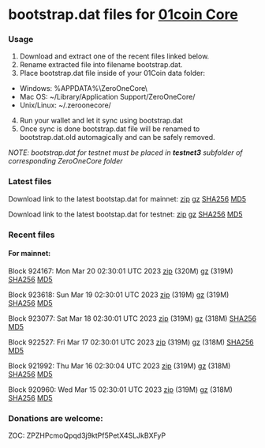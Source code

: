 # bootstrap.dat files for [01coin Core](https://01coin.io)

### Usage

1. Download and extract one of the recent files linked below.
2. Rename extracted file into filename bootstrap.dat.
3. Place bootstrap.dat file inside of your 01Coin data folder:
 - Windows: %APPDATA%\ZeroOneCore\
 - Mac OS: ~/Library/Application Support/ZeroOneCore/
 - Unix/Linux: ~/.zeroonecore/
4. Run your wallet and let it sync using bootstrap.dat
5. Once sync is done bootstrap.dat file will be renamed to bootstrap.dat.old automagically and can be safely removed.

_NOTE: bootstrap.dat for testnet must be placed in **testnet3** subfolder of corresponding ZeroOneCore folder_

### Latest files
Download link to the latest bootstap.dat for mainnet: [zip](https://files.01coin.io/mainnet/bootstrap.dat.zip) [gz](https://files.01coin.io/mainnet/bootstrap.dat.tar.gz) [SHA256](https://files.01coin.io/mainnet/sha256.txt) [MD5](https://files.01coin.io/mainnet/md5.txt)

Download link to the latest bootstap.dat for testnet: [zip](https://files.01coin.io/testnet/bootstrap.dat.zip) [gz](https://files.01coin.io/testnet/bootstrap.dat.tar.gz) [SHA256](https://files.01coin.io/testnet/sha256.txt) [MD5](https://files.01coin.io/testnet/md5.txt)

### Recent files

#### For mainnet:

Block 924167: Mon Mar 20 02:30:01 UTC 2023 [zip](https://files.01coin.io/mainnet/2023-03-20/bootstrap.dat.zip) (320M) [gz](https://files.01coin.io/mainnet/2023-03-20/bootstrap.dat.tar.gz) (319M) [SHA256](https://files.01coin.io/mainnet/2023-03-20/sha256.txt) [MD5](https://files.01coin.io/mainnet/2023-03-20/md5.txt)

Block 923618: Sun Mar 19 02:30:01 UTC 2023 [zip](https://files.01coin.io/mainnet/2023-03-19/bootstrap.dat.zip) (319M) [gz](https://files.01coin.io/mainnet/2023-03-19/bootstrap.dat.tar.gz) (319M) [SHA256](https://files.01coin.io/mainnet/2023-03-19/sha256.txt) [MD5](https://files.01coin.io/mainnet/2023-03-19/md5.txt)

Block 923077: Sat Mar 18 02:30:01 UTC 2023 [zip](https://files.01coin.io/mainnet/2023-03-18/bootstrap.dat.zip) (319M) [gz](https://files.01coin.io/mainnet/2023-03-18/bootstrap.dat.tar.gz) (318M) [SHA256](https://files.01coin.io/mainnet/2023-03-18/sha256.txt) [MD5](https://files.01coin.io/mainnet/2023-03-18/md5.txt)

Block 922527: Fri Mar 17 02:30:01 UTC 2023 [zip](https://files.01coin.io/mainnet/2023-03-17/bootstrap.dat.zip) (319M) [gz](https://files.01coin.io/mainnet/2023-03-17/bootstrap.dat.tar.gz) (318M) [SHA256](https://files.01coin.io/mainnet/2023-03-17/sha256.txt) [MD5](https://files.01coin.io/mainnet/2023-03-17/md5.txt)

Block 921992: Thu Mar 16 02:30:04 UTC 2023 [zip](https://files.01coin.io/mainnet/2023-03-16/bootstrap.dat.zip) (319M) [gz](https://files.01coin.io/mainnet/2023-03-16/bootstrap.dat.tar.gz) (318M) [SHA256](https://files.01coin.io/mainnet/2023-03-16/sha256.txt) [MD5](https://files.01coin.io/mainnet/2023-03-16/md5.txt)

Block 920960: Wed Mar 15 02:30:01 UTC 2023 [zip](https://files.01coin.io/mainnet/2023-03-15/bootstrap.dat.zip) (319M) [gz](https://files.01coin.io/mainnet/2023-03-15/bootstrap.dat.tar.gz) (318M) [SHA256](https://files.01coin.io/mainnet/2023-03-15/sha256.txt) [MD5](https://files.01coin.io/mainnet/2023-03-15/md5.txt)


### Donations are welcome:

ZOC: ZPZHPcmoQpqd3j9ktPf5PetX4SLJkBXFyP
